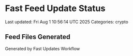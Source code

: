 # Fast Feed Update Status
Last updated: Fri Aug  1 10:56:14 UTC 2025
Categories: crypto

## Feed Files Generated

Generated by Fast Updates Workflow

